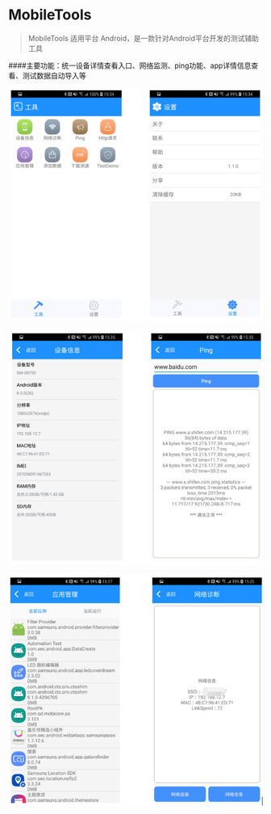 # MobileTools

> MobileTools 适用平台 Android，是一款针对Android平台开发的测试辅助工具

####主要功能：统一设备详情查看入口、网络监测、ping功能、app详情信息查看、测试数据自动导入等

![image](https://github.com/GHyyy/MobileTools/blob/master/app/src/main/res/drawable/hk_01.png)

![image](https://github.com/GHyyy/MobileTools/blob/master/app/src/main/res/drawable/hk_02.png)

![image](https://github.com/GHyyy/MobileTools/blob/master/app/src/main/res/drawable/hk_03.png)
